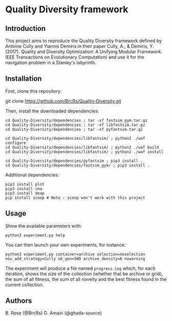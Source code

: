 # Quality Diversity framework

## Introduction
This project aims to reproduce the Quality Diversity framework defined by Antoine Cully and Yiannis Demiris in their paper Cully, A., & Demiris, Y. (2017). Quality and Diversity Optimization: A Unifying Modular Framework. IEEE Transactions on Evolutionary Computation) and use it for the navigation problem in a Stanley's labyrinth.

## Installation

First, clone this repository:

  git clone https://github.com/BrcRs/Quality-Diversity.git
  
Then, install the downloaded dependencies:

    cd Quality-Diversity/dependencies ; tar -xf fastsim_gym.tar.gz
    cd Quality-Diversity/dependencies ; tar -xf libfastsim.tar.gz
    cd Quality-Diversity/dependencies ; tar -xf pyfastsim.tar.gz
 
    cd Quality-Diversity/dependencies/libfastsim/ ; python2 ./waf configure
    cd Quality-Diversity/dependencies/libfastsim/ ; python2 ./waf build
    cd Quality-Diversity/dependencies/libfastsim/ ; python2 ./waf install
  
    cd Quality-Diversity/dependencies/pyfastsim ; pip3 install .
    cd Quality-Diversity/dependencies/fastsim_gym/ ; pip3 install .
  
Additional dependencies:

    pip3 install plot
    pip3 install cma
    pip3 install deap
    pip install scoop # Note : scoop won't work with this project

## Usage

Show the available parameters with:

    python3 experiment.py help

You can then launch your own experiments, for instance:

    python3 experiment.py container=archive selection=noselection nov_add_strategy=Cully nb_gen=500 archive_density=6 nowarning

The experiment will produce a file named `progress.log` which, for each iteration, shows the size of the collection (whether that be archive or grid), the sum of all fitness, the sum of all novelty and the best fitness found in the current collection.

## Authors
B. Rose (@BrcRs)
G. Amairi (@ghada-source)
